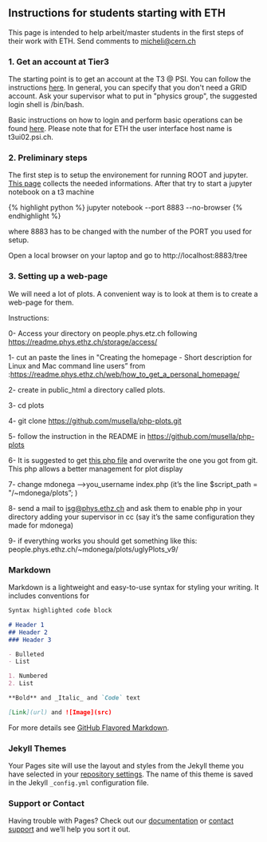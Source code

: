 ## Instructions for students starting with ETH

This page is intended to help arbeit/master students in the first steps of their work with ETH. Send comments to micheli@cern.ch

### 1. Get an account at Tier3

The starting point is to get an account at the T3 @ PSI. You can follow the instructions [here](https://wiki.chipp.ch/twiki/bin/view/CmsTier3/HowToGetAccount). In general, you can specify that you don't
need a GRID account. Ask your supervisor what to put in "physics group", the suggested login shell is /bin/bash.

Basic instructions on how to login and perform basic operations can be found [here](https://wiki.chipp.ch/twiki/bin/view/CmsTier3/HowToSetupYourAccount). Please note that for ETH the user interface host name is t3ui02.psi.ch. 

### 2. Preliminary steps

The first step is to setup the environement for running ROOT and jupyter. [This page](https://wiki.chipp.ch/twiki/bin/view/CmsTier3/HowToWorkInCmsEnv#The_ROOT_Environment_and_Jupyter) collects the needed informations. 
After that try to start a jupyter notebook on a t3 machine

{% highlight python %} 
jupyter notebook --port 8883 --no-browser 
{% endhighlight %}

where 8883 has to be changed with the number of the PORT you used for setup.

Open a local browser on your laptop and go to http://localhost:8883/tree 

### 3. Setting up a web-page

We will need a lot of plots. A convenient way is to look at them is to create a web-page for them.

Instructions:

0- Access your directory on people.phys.etz.ch following https://readme.phys.ethz.ch/storage/access/

1- cut an paste the lines in  "Creating the homepage - Short description for Linux and Mac command line users” from :https://readme.phys.ethz.ch/web/how_to_get_a_personal_homepage/

2- create in public_html a directory called plots.

3- cd plots

4- git clone https://github.com/musella/php-plots.git 

5- follow the instruction in the README in https://github.com/musella/php-plots

6- It is suggested to get [this php file]() and overwrite the one you got from git. This php allows a better management for plot display

7- change mdonega —>you_username index.php
   (it’s the line    $script_path = "/~mdonega/plots”;   )
   
8- send a mail to isg@phys.ethz.ch and ask them to enable php in your directory adding your supervisor in cc (say it’s the same configuration they made for mdonega) 

9- if everything works you should get something like this: 
     people.phys.ethz.ch/~mdonega/plots/uglyPlots_v9/


### Markdown

Markdown is a lightweight and easy-to-use syntax for styling your writing. It includes conventions for

```markdown
Syntax highlighted code block

# Header 1
## Header 2
### Header 3

- Bulleted
- List

1. Numbered
2. List

**Bold** and _Italic_ and `Code` text

[Link](url) and ![Image](src)
```

For more details see [GitHub Flavored Markdown](https://guides.github.com/features/mastering-markdown/).

### Jekyll Themes

Your Pages site will use the layout and styles from the Jekyll theme you have selected in your [repository settings](https://github.com/michelif/ETH-Students-instuctions/settings). The name of this theme is saved in the Jekyll `_config.yml` configuration file.

### Support or Contact

Having trouble with Pages? Check out our [documentation](https://help.github.com/categories/github-pages-basics/) or [contact support](https://github.com/contact) and we’ll help you sort it out.
